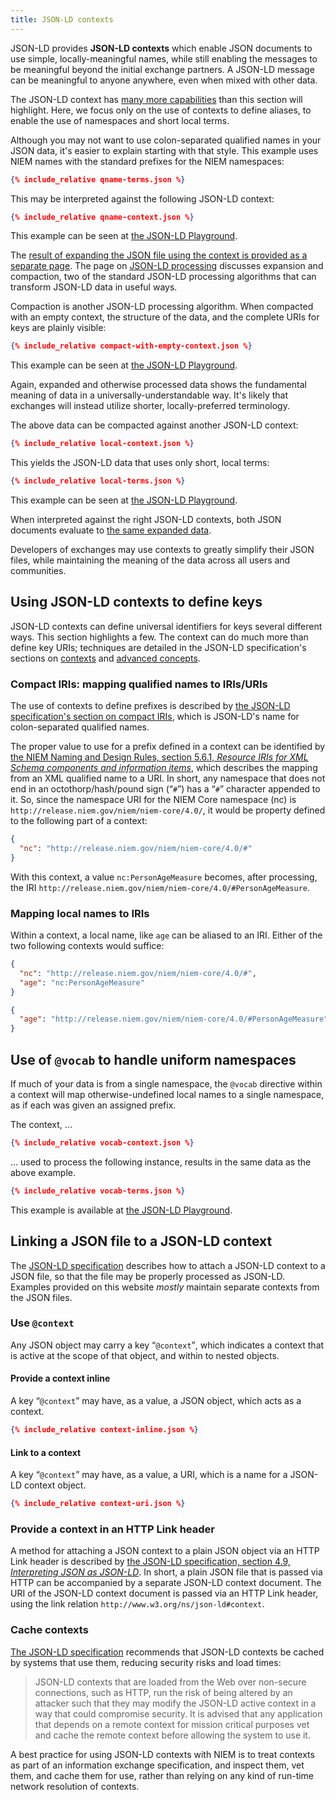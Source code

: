 ```yaml
---
title: JSON-LD contexts
---
```


JSON-LD provides **JSON-LD contexts** which enable JSON documents to use simple,
locally-meaningful names, while still enabling the messages to be meaningful
beyond the initial exchange partners. A JSON-LD message can be meaningful to
anyone anywhere, even when mixed with other data.

The JSON-LD context has
[many more capabilities](https://json-ld.org/spec/latest/json-ld/#the-context)
than this section will highlight. Here, we focus only on the use of contexts to
define aliases, to enable the use of namespaces and short local terms.

Although you may not want to use colon-separated qualified names in your JSON
data, it's easier to explain starting with that style. This example uses NIEM
names with the standard prefixes for the NIEM namespaces:

```json
{% include_relative qname-terms.json %}
```

This may be interpreted against the following JSON-LD context:

```json
{% include_relative qname-context.json %}
```

This example can be seen at [the JSON-LD Playground](http://tinyurl.com/ycws5yz7).

The
[result of expanding the JSON file using the context is provided as a separate page](../expanded).
The page on [JSON-LD processing](processing) discusses expansion and compaction,
two of the standard JSON-LD processing algorithms that can transform JSON-LD
data in useful ways.

Compaction is another JSON-LD processing algorithm. When compacted with an empty
context, the structure of the data, and the complete URIs for keys are plainly visible:

```json
{% include_relative compact-with-empty-context.json %}
```

This example can be seen at
[the JSON-LD Playground](http://tinyurl.com/y7w3tqpd).

Again, expanded and otherwise processed data shows the fundamental meaning of
data in a universally-understandable way. It's likely that exchanges will
instead utilize shorter, locally-preferred terminology.

The above data can be
compacted against another JSON-LD context:

```json
{% include_relative local-context.json %}
```

This yields the JSON-LD data that uses only short, local terms:

```json
{% include_relative local-terms.json %}
```

This example can be seen at [the JSON-LD Playground](http://tinyurl.com/yb7m7chr).


When interpreted against the right JSON-LD contexts, both JSON documents
evaluate to [the same expanded data](../expanded/).

Developers of exchanges may use contexts to greatly simplify their JSON files,
while maintaining the meaning of the data across all users and communities.

## Using JSON-LD contexts to define keys

JSON-LD contexts can define universal identifiers for keys several different
ways. This section highlights a few. The context can do much more than define
key URIs; techniques are detailed in the JSON-LD specification's sections on
[contexts](https://json-ld.org/spec/latest/json-ld/#the-context) and
[advanced concepts](https://json-ld.org/spec/latest/json-ld/#advanced-concepts).

### Compact IRIs: mapping qualified names to IRIs/URIs

The use of contexts to define prefixes is described by
[the JSON-LD specification's section on compact IRIs](https://json-ld.org/spec/latest/json-ld/#compact-iris),
which is JSON-LD's name for colon-separated qualified names.

The proper value to use for a prefix defined in a context can be identified by
[the NIEM Naming and Design Rules, section 5.6.1, *Resource IRIs for XML Schema components and information items*](https://reference.niem.gov/niem/specification/naming-and-design-rules/4.0/niem-ndr-4.0.html#section_5.6.1),
which describes the mapping from an XML qualified name to a URI. In short, any
namespace that does not end in an octothorp/hash/pound sign (<q>`#`</q>) has a
<q>`#`</q> character appended to it. So, since the namespace URI for the NIEM
Core namespace (nc) is `http://release.niem.gov/niem/niem-core/4.0/`, it would
be property defined to the following part of a context:

```json
{
  "nc": "http://release.niem.gov/niem/niem-core/4.0/#"
}
```

With this context, a value `nc:PersonAgeMeasure` becomes, after processing, the
IRI `http://release.niem.gov/niem/niem-core/4.0/#PersonAgeMeasure`.

### Mapping local names to IRIs

Within a context, a local name, like `age` can be aliased to an IRI. Either of
the two following contexts would suffice:

```json
{
  "nc": "http://release.niem.gov/niem/niem-core/4.0/#",
  "age": "nc:PersonAgeMeasure"
}
```

```json
{
  "age": "http://release.niem.gov/niem/niem-core/4.0/#PersonAgeMeasure"
}
```

## Use of `@vocab` to handle uniform namespaces

If much of your data is from a single namespace, the `@vocab` directive within a
context will map otherwise-undefined local names to a single namespace, as if
each was given an assigned prefix.

The context, ...

```json
{% include_relative vocab-context.json %}
```

... used to process the following instance, results in the same data as the
above example.

```json
{% include_relative vocab-terms.json %}
```

This example is available at [the JSON-LD Playground](http://tinyurl.com/y9zdc3e2).

## Linking a JSON file to a JSON-LD context

The [JSON-LD specification](https://json-ld.org/spec/latest/json-ld/) describes
how to attach a JSON-LD context to a JSON file, so that the file may be properly
processed as JSON-LD. Examples provided on this website *mostly* maintain
separate contexts from the JSON files. 

### Use `@context`

Any JSON object may carry a key <q>`@context`</q>, which indicates a context
that is active at the scope of that object, and within to nested objects.

#### Provide a context inline

A key <q>`@context`</q> may have, as a value, a JSON object, which acts as a
context.

```json
{% include_relative context-inline.json %}
```

#### Link to a context

A key <q>`@context`</q> may have, as a value, a URI, which is a name for a
JSON-LD context object.

```json
{% include_relative context-uri.json %}
```

### Provide a context in an HTTP Link header

A method for attaching a JSON context to a plain JSON object via an HTTP Link
header is described by
[the JSON-LD specification, section 4.9, *Interpreting JSON as JSON-LD*](https://json-ld.org/spec/latest/json-ld/#interpreting-json-as-json-ld). In
short, a plain JSON file that is passed via HTTP can be accompanied by a
separate JSON-LD context document. The URI of the JSON-LD context document is
passed via an HTTP Link header, using the link relation
`http://www.w3.org/ns/json-ld#context`.

### Cache contexts

[The JSON-LD specification](https://json-ld.org/spec/latest/json-ld/#iana-considerations)
recommends that JSON-LD contexts be cached by systems that use them, reducing
security risks and load times:

> JSON-LD contexts that are loaded from the Web over non-secure connections,
> such as HTTP, run the risk of being altered by an attacker such that they may
> modify the JSON-LD active context in a way that could compromise security. It
> is advised that any application that depends on a remote context for mission
> critical purposes vet and cache the remote context before allowing the system
> to use it.

A best practice for using JSON-LD contexts with NIEM is to treat contexts as
part of an information exchange specification, and inspect them, vet them, and
cache them for use, rather than relying on any kind of run-time network
resolution of contexts.

